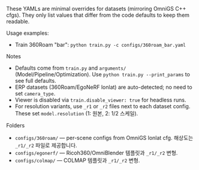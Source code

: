 These YAMLs are minimal overrides for datasets (mirroring OmniGS C++ cfgs). They only list values that differ from the code defaults to keep them readable.

Usage examples:

- Train 360Roam "bar":
  `python train.py -c configs/360roam_bar.yaml`

Notes
- Defaults come from `train.py` and `arguments/` (Model/Pipeline/Optimization). Use `python train.py --print_params` to see full defaults.
- ERP datasets (360Roam/EgoNeRF lonlat) are auto-detected; no need to set `camera_type`.
- Viewer is disabled via `train.disable_viewer: true` for headless runs.
- For resolution variants, use `_r1` or `_r2` files next to each dataset config. These set `model.resolution` (1: 원본, 2: 1/2 스케일).

Folders
- `configs/360roam/` — per-scene configs from OmniGS lonlat cfg. 해상도는 `_r1/_r2` 파일로 제공합니다.
- `configs/egonerf/` — Ricoh360/OmniBlender 템플릿과 `_r1/_r2` 변형.
- `configs/colmap/` — COLMAP 템플릿과 `_r1/_r2` 변형.
